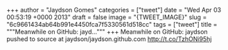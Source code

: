 
+++
author = "Jaydson Gomes"
categories = ["tweet"]
date = "Wed Apr 03 00:53:19 +0000 2013"
draft = false
image = "{TWEET_IMAGE}"
slug = "6c9661434ab64b991e4450fca7f5330561d518cc"
tags = ["tweet"]
title = """Meanwhile on GitHub: jayd..."""
+++
Meanwhile on GitHub: jaydson pushed to source at jaydson/jaydson.github.com http://t.co/TzhONi95hj
